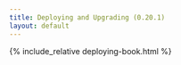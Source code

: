 ```yaml
---
title: Deploying and Upgrading (0.20.1)
layout: default
---
```


{% include_relative deploying-book.html %}
